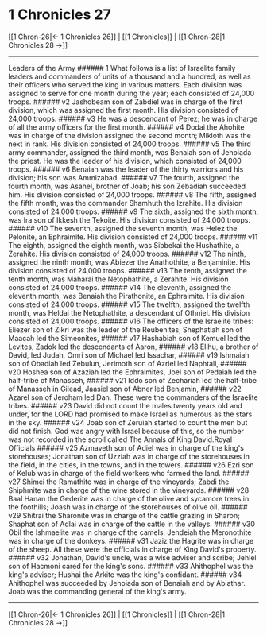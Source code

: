 # 1 Chronicles 27

[[1 Chron-26|← 1 Chronicles 26]] | [[1 Chronicles]] | [[1 Chron-28|1 Chronicles 28 →]]
***

Leaders of the Army ###### 1 What follows is a list of Israelite family leaders and commanders of units of a thousand and a hundred, as well as their officers who served the king in various matters. Each division was assigned to serve for one month during the year; each consisted of 24,000 troops. ###### v2 Jashobeam son of Zabdiel was in charge of the first division, which was assigned the first month. His division consisted of 24,000 troops. ###### v3 He was a descendant of Perez; he was in charge of all the army officers for the first month. ###### v4 Dodai the Ahohite was in charge of the division assigned the second month; Mikloth was the next in rank. His division consisted of 24,000 troops. ###### v5 The third army commander, assigned the third month, was Benaiah son of Jehoiada the priest. He was the leader of his division, which consisted of 24,000 troops. ###### v6 Benaiah was the leader of the thirty warriors and his division; his son was Ammizabad. ###### v7 The fourth, assigned the fourth month, was Asahel, brother of Joab; his son Zebadiah succeeded him. His division consisted of 24,000 troops. ###### v8 The fifth, assigned the fifth month, was the commander Shamhuth the Izrahite. His division consisted of 24,000 troops. ###### v9 The sixth, assigned the sixth month, was Ira son of Ikkesh the Tekoite. His division consisted of 24,000 troops. ###### v10 The seventh, assigned the seventh month, was Helez the Pelonite, an Ephraimite. His division consisted of 24,000 troops. ###### v11 The eighth, assigned the eighth month, was Sibbekai the Hushathite, a Zerahite. His division consisted of 24,000 troops. ###### v12 The ninth, assigned the ninth month, was Abiezer the Anathothite, a Benjaminite. His division consisted of 24,000 troops. ###### v13 The tenth, assigned the tenth month, was Maharai the Netophathite, a Zerahite. His division consisted of 24,000 troops. ###### v14 The eleventh, assigned the eleventh month, was Benaiah the Pirathonite, an Ephraimite. His division consisted of 24,000 troops. ###### v15 The twelfth, assigned the twelfth month, was Heldai the Netophathite, a descendant of Othniel. His division consisted of 24,000 troops. ###### v16 The officers of the Israelite tribes: Eliezer son of Zikri was the leader of the Reubenites, Shephatiah son of Maacah led the Simeonites, ###### v17 Hashabiah son of Kemuel led the Levites, Zadok led the descendants of Aaron, ###### v18 Elihu, a brother of David, led Judah, Omri son of Michael led Issachar, ###### v19 Ishmaiah son of Obadiah led Zebulun, Jerimoth son of Azriel led Naphtali, ###### v20 Hoshea son of Azaziah led the Ephraimites, Joel son of Pedaiah led the half-tribe of Manasseh, ###### v21 Iddo son of Zechariah led the half-tribe of Manasseh in Gilead, Jaasiel son of Abner led Benjamin, ###### v22 Azarel son of Jeroham led Dan. These were the commanders of the Israelite tribes. ###### v23 David did not count the males twenty years old and under, for the LORD had promised to make Israel as numerous as the stars in the sky. ###### v24 Joab son of Zeruiah started to count the men but did not finish. God was angry with Israel because of this, so the number was not recorded in the scroll called The Annals of King David.Royal Officials ###### v25 Azmaveth son of Adiel was in charge of the king's storehouses; Jonathan son of Uzziah was in charge of the storehouses in the field, in the cities, in the towns, and in the towers. ###### v26 Ezri son of Kelub was in charge of the field workers who farmed the land. ###### v27 Shimei the Ramathite was in charge of the vineyards; Zabdi the Shiphmite was in charge of the wine stored in the vineyards. ###### v28 Baal Hanan the Gederite was in charge of the olive and sycamore trees in the foothills; Joash was in charge of the storehouses of olive oil. ###### v29 Shitrai the Sharonite was in charge of the cattle grazing in Sharon; Shaphat son of Adlai was in charge of the cattle in the valleys. ###### v30 Obil the Ishmaelite was in charge of the camels; Jehdeiah the Meronothite was in charge of the donkeys. ###### v31 Jaziz the Hagrite was in charge of the sheep. All these were the officials in charge of King David's property. ###### v32 Jonathan, David's uncle, was a wise adviser and scribe; Jehiel son of Hacmoni cared for the king's sons. ###### v33 Ahithophel was the king's adviser; Hushai the Arkite was the king's confidant. ###### v34 Ahithophel was succeeded by Jehoiada son of Benaiah and by Abiathar. Joab was the commanding general of the king's army.

***
[[1 Chron-26|← 1 Chronicles 26]] | [[1 Chronicles]] | [[1 Chron-28|1 Chronicles 28 →]]
